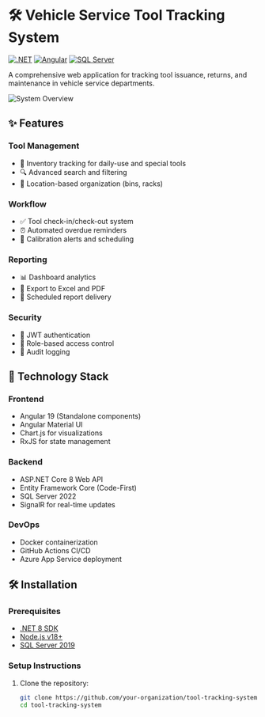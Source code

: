 # 🛠️ Vehicle Service Tool Tracking System

[![.NET](https://img.shields.io/badge/.NET-8.0-blue)](https://dotnet.microsoft.com/)
[![Angular](https://img.shields.io/badge/Angular-19-red)](https://angular.io/)
[![SQL Server](https://img.shields.io/badge/SQL%20Server-2019-cc2927)](https://www.microsoft.com/sql-server)

A comprehensive web application for tracking tool issuance, returns, and maintenance in vehicle service departments.

![System Overview](https://via.placeholder.com/1200x600?text=Tool+Tracking+System+Interface)

## ✨ Features

### Tool Management
- 📝 Inventory tracking for daily-use and special tools
- 🔍 Advanced search and filtering
- 📍 Location-based organization (bins, racks)

### Workflow
- ✅ Tool check-in/check-out system
- ⏰ Automated overdue reminders
- 🔔 Calibration alerts and scheduling

### Reporting
- 📊 Dashboard analytics
- 📄 Export to Excel and PDF
- 📧 Scheduled report delivery

### Security
- 🔐 JWT authentication
- 👥 Role-based access control
- 📝 Audit logging

## 🚀 Technology Stack

### Frontend
- Angular 19 (Standalone components)
- Angular Material UI
- Chart.js for visualizations
- RxJS for state management

### Backend
- ASP.NET Core 8 Web API
- Entity Framework Core (Code-First)
- SQL Server 2022
- SignalR for real-time updates

### DevOps
- Docker containerization
- GitHub Actions CI/CD
- Azure App Service deployment

## 🛠️ Installation

### Prerequisites
- [.NET 8 SDK](https://dotnet.microsoft.com/download)
- [Node.js v18+](https://nodejs.org/)
- [SQL Server 2019](https://www.microsoft.com/sql-server)

### Setup Instructions

1. Clone the repository:
   ```bash
   git clone https://github.com/your-organization/tool-tracking-system.git
   cd tool-tracking-system
